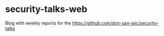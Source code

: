 # security-talks-web
Blog with weekly reports for the https://github.com/don-san-sec/security-talks
